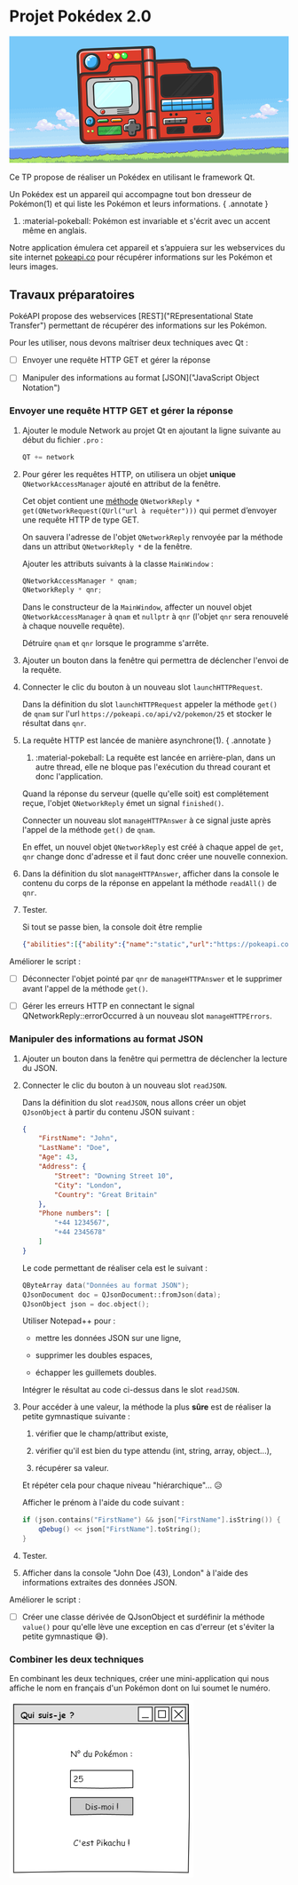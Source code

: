 # Projet Pokédex 2.0

![pokédex](../images/cours/bts-2/90/pokedex-01.png)

Ce TP propose de réaliser un Pokédex en utilisant le framework Qt. 

Un Pokédex est un appareil qui accompagne tout bon dresseur de Pokémon(1) et qui liste les Pokémon et leurs informations.
{ .annotate }

1.  :material-pokeball: Pokémon est invariable et s'écrit avec un accent même en anglais.

Notre application émulera cet appareil et s’appuiera sur les webservices du site internet [pokeapi.co](https://pokeapi.co/) pour récupérer informations sur les Pokémon et leurs images.

## Travaux préparatoires

PokéAPI propose des webservices [REST]("REpresentational State Transfer") permettant de récupérer des informations sur les Pokémon.

Pour les utiliser, nous devons maîtriser deux techniques avec Qt :

+   [ ] Envoyer une requête HTTP GET et gérer la réponse

+   [ ] Manipuler des informations au format [JSON]("JavaScript Object Notation")

### Envoyer une requête HTTP GET et gérer la réponse

1.  Ajouter le module Network au projet Qt en ajoutant la ligne suivante au début du fichier `.pro` :

    ```cpp
    QT += network
    ```

2.  Pour gérer les requêtes HTTP, on utilisera un objet **unique** `QNetworkAccessManager` ajouté en attribut de la fenêtre.

    Cet objet contient une [méthode](https://doc.qt.io/qt-5/qnetworkaccessmanager.html#get) `QNetworkReply * get(QNetworkRequest(QUrl("url à requêter")))` qui permet d’envoyer une requête HTTP de type GET.

    On sauvera l'adresse de l'objet `QNetworkReply` renvoyée par la méthode dans un attribut `QNetworkReply *` de la fenêtre.

    Ajouter les attributs suivants à la classe `MainWindow` :

    ```cpp
    QNetworkAccessManager * qnam;
    QNetworkReply * qnr;
    ```

    Dans le constructeur de la `MainWindow`, affecter un nouvel objet `QNetworkAccessManager` à `qnam` et `nullptr` à `qnr` (l'objet `qnr` sera renouvelé à chaque nouvelle requête).

    Détruire `qnam` et `qnr` lorsque le programme s'arrête.

3.  Ajouter un bouton dans la fenêtre qui permettra de déclencher l'envoi de la requête.

4.  Connecter le clic du bouton à un nouveau slot `launchHTTPRequest`.

    Dans la définition du slot `launchHTTPRequest` appeler la méthode `get()` de `qnam` sur l'url `https://pokeapi.co/api/v2/pokemon/25` et stocker le résultat dans `qnr`.
    
5.  La requête HTTP est lancée de manière asynchrone(1). 
    { .annotate }

    1.  :material-pokeball: La requête est lancée en arrière-plan, dans un autre thread, elle ne bloque pas l'exécution du thread courant et donc l'application.

    Quand la réponse du serveur (quelle qu'elle soit) est complétement reçue, l'objet `QNetworkReply` émet un signal `finished()`.

    Connecter un nouveau slot `manageHTTPAnswer` à ce signal juste après l'appel de la méthode `get()` de `qnam`.

    En effet, un nouvel objet `QNetworkReply` est créé à chaque appel de `get`, `qnr` change donc d'adresse et il faut donc créer une nouvelle connexion.

6.  Dans la définition du slot `manageHTTPAnswer`, afficher dans la console le contenu du corps de la réponse en appelant la méthode `readAll()` de `qnr`.

7.  Tester.

    Si tout se passe bien, la console doit être remplie 

    ```json
    {"abilities":[{"ability":{"name":"static","url":"https://pokeapi.co/api/v2/ability/9/"},"is_hidden":false,"slot":1},{"ability":{"name":"lightning-rod","url":"https://pokeapi.co/api/v2/ability/31/"},"is_hidden":true,"slot":3}],"base_experience":112,"cries":{"latest":"https://raw.githubusercontent.com/PokeAPI/cries/main/cries/pokemon/latest/25.ogg","legacy":"https://raw.githubusercontent.com/PokeAPI/cries/main/cries/pokemon/legacy/25.ogg"},...
    ```

Améliorer le script :

+   [ ] Déconnecter l'objet pointé par `qnr` de `manageHTTPAnswer` et le supprimer avant l'appel de la méthode `get()`.

+   [ ] Gérer les erreurs HTTP en connectant le signal QNetworkReply::errorOccurred à un nouveau slot `manageHTTPErrors`.

### Manipuler des informations au format JSON

1.  Ajouter un bouton dans la fenêtre qui permettra de déclencher la lecture du JSON.

2.  Connecter le clic du bouton à un nouveau slot `readJSON`.

    Dans la définition du slot `readJSON`, nous allons créer un objet `QJsonObject` à partir du contenu JSON suivant :

    ```json
    {
        "FirstName": "John",
        "LastName": "Doe",
        "Age": 43,
        "Address": {
            "Street": "Downing Street 10",
            "City": "London",
            "Country": "Great Britain"
        },
        "Phone numbers": [
            "+44 1234567",
            "+44 2345678"
        ]
    }
    ```

    Le code permettant de réaliser cela est le suivant :

    ```cpp
    QByteArray data("Données au format JSON");
    QJsonDocument doc = QJsonDocument::fromJson(data);
    QJsonObject json = doc.object();
    ```

    Utiliser Notepad++ pour : 
        
    +   mettre les données JSON sur une ligne, 
    
    +   supprimer les doubles espaces,
    
    +   échapper les guillemets doubles.
    
    Intégrer le résultat au code ci-dessus dans le slot `readJSON`.

3.  Pour accéder à une valeur, la méthode la plus **sûre** est de réaliser la petite gymnastique suivante :

    1. vérifier que le champ/attribut existe,

    2. vérifier qu'il est bien du type attendu (int, string, array, object...),

    3. récupérer sa valeur.

    Et répéter cela pour chaque niveau "hiérarchique"... 😥

    Afficher le prénom à l'aide du code suivant :

    ```cpp
    if (json.contains("FirstName") && json["FirstName"].isString()) {
        qDebug() << json["FirstName"].toString();
    }
    ```

4. Tester.

5. Afficher dans la console "John Doe (43), London" à l'aide des informations extraites des données JSON.

Améliorer le script :

+   [ ] Créer une classe dérivée de QJsonObject et surdéfinir la méthode `value()` pour qu'elle lève une exception en cas d'erreur (et s'éviter la petite gymnastique 😅).

### Combiner les deux techniques

En combinant les deux techniques, créer une mini-application qui nous affiche le nom en français d'un Pokémon dont on lui soumet le numéro.

![Pokédex v0](../images/cours/bts-2/90/pokedex-02.png)